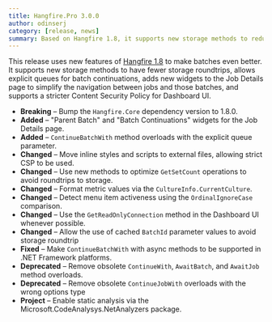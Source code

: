 ```yaml
---
title: Hangfire.Pro 3.0.0
author: odinserj
category: [release, news]
summary: Based on Hangfire 1.8, it supports new storage methods to reduce the number of roundtrips to storage, adds batch-related widgets to the Job Details page, and allows the use of a stricter Content Security Policy.
---
```


This release uses new features of [Hangfire 1.8](/blog/2023/04/28/hangfire-1.8.0.html) to make batches even better. It supports new storage methods to have fewer storage roundtrips, allows explicit queues for batch continuations, adds new widgets to the Job Details page to simplify the navigation between jobs and those batches, and supports a stricter Content Security Policy for Dashboard UI.

* **Breaking** – Bump the `Hangfire.Core` dependency version to 1.8.0.
* **Added** – "Parent Batch" and "Batch Continuations" widgets for the Job Details page.
* **Added** – `ContinueBatchWith` method overloads with the explicit queue parameter.
* **Changed** – Move inline styles and scripts to external files, allowing strict CSP to be used.
* **Changed** – Use new methods to optimize `GetSetCount` operations to avoid roundtrips to storage.
* **Changed** – Format metric values via the `CultureInfo.CurrentCulture`.
* **Changed** – Detect menu item activeness using the `OrdinalIgnoreCase` comparison.
* **Changed** – Use the `GetReadOnlyConnection` method in the Dashboard UI whenever possible.
* **Changed** – Allow the use of cached `BatchId` parameter values to avoid storage roundtrip
* **Fixed** – Make `ContinueBatchWith` with async methods to be supported in .NET Framework platforms.
* **Deprecated** – Remove obsolete `ContinueWith`, `AwaitBatch`, and `AwaitJob` method overloads.
* **Deprecated** – Remove obsolete `ContinueJobWith` overloads with the wrong options type
* **Project** – Enable static analysis via the Microsoft.CodeAnalysys.NetAnalyzers package.
